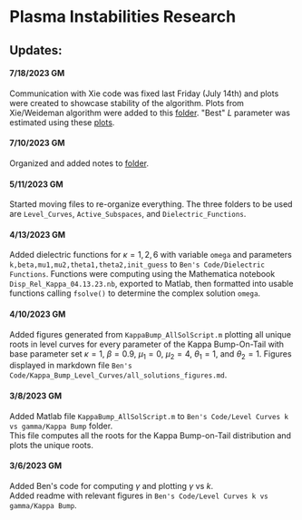 # Plasma Instabilities Research

## Updates:
#### 7/18/2023 GM
Communication with Xie code was fixed last Friday (July 14th) and plots were created to showcase stability of the algorithm. Plots from Xie/Weideman algorithm were added to this [folder](Active_Subspaces/1D/Kappa/Xie_README.md). "Best" $L$ parameter was estimated using these [plots](Active_Subspaces/1D/Kappa/Figs/Xie/README.md).

#### 7/10/2023 GM
Organized and added notes to [folder](Notes).

#### 5/11/2023 GM
Started moving files to re-organize everything. The three folders to be used are `Level_Curves`, `Active_Subspaces`, and `Dielectric_Functions`. 

#### 4/13/2023 GM
Added dielectric functions for $\kappa=1,2,6$ with variable `omega` and parameters `k,beta,mu1,mu2,theta1,theta2,init_guess` to `Ben's Code/Dielectric Functions`. Functions were computing using the Mathematica notebook `Disp_Rel_Kappa_04.13.23.nb`, exported to Matlab, then formatted into usable functions calling `fsolve()` to determine the complex solution `omega`. 

#### 4/10/2023 GM
Added figures generated from `KappaBump_AllSolScript.m` plotting all unique roots in level curves for every parameter of the Kappa Bump-On-Tail with base parameter set $\kappa=1$, $\beta=0.9$, $\mu_1=0$, $\mu_2=4$, $\theta_1=1$, and $\theta_2=1$. Figures displayed in markdown file `Ben's Code/Kappa_Bump_Level_Curves/all_solutions_figures.md`.

#### 3/8/2023 GM
Added Matlab file `KappaBump_AllSolScript.m` to `Ben's Code/Level Curves k vs gamma/Kappa Bump` folder.  
This file computes all the roots for the Kappa Bump-on-Tail distribution and plots the unique roots.

#### 3/6/2023 GM
Added Ben's code for computing $\gamma$ and plotting $\gamma$ vs $k$.   
Added readme with relevant figures in `Ben's Code/Level Curves k vs gamma/Kappa Bump`.
